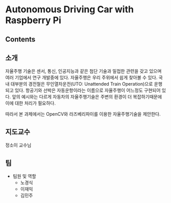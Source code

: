 # Autonomous Driving Car with Raspberry Pi

## Contents

## 소개
자율주행 기술은 센서, 통신, 인공지능과 같은 첨단 기술과 밀접한 관련을 갖고 있으며 여러 기업에서 연구 개발중에 있다.
자율주행은 우리 주위에서 쉽게 찾아볼 수 있다.
국내 대부분의 경전철은 무인열차운전(UTO: Unattended Train Operation)으로 운행되고 있다.
항공기와 선박은 자동운항이라는 이름으로 자율주행이 어느정도 구현되어 있다.
앞의 예시와는 다르게 자동차의 자율주행기술은 주변의 환경이 더 복잡하기때문에 이에 대한 처리가 필요하다.

따라서 본 과제에서는 OpenCV와 라즈베리파이를 이용한 자율주행기술을 제안한다.

## 지도교수
정소이 교수님

## 팀
- 팀원 및 역할 
  - 노경식
  - 이재익
  - 김민주
